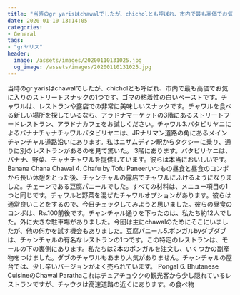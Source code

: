 ```yaml
---
title: "当時のgr yarisはchawalでしたが、chicholとも呼ばれ、市内で最も高価でお気に入りのストリートスナックの1つです。"
date: 2020-01-10 13:14:05
categories:
- General
tags:
- "grヤリス"
header:
  image: /assets/images/20200110131025.jpg
  og_image: /assets/images/20200110131025.jpg
---
```


当時のgr yarisはchawalでしたが、chicholとも呼ばれ、市内で最も高価でお気に入りのストリートスナックの1つです。ゴマの粘着性の白いペーストです。チャワルは、レストランや露店での非常に美味しいスナックです。チャワルを食べる新しい場所を探しているなら、アラドナマーケットの3階にあるストリートフードレストラン、アラドナカフェをお試しください。チャワル3.バタビリヤニによるバナナチャナチャワルバタビリヤニは、JRナリマン道路の角にあるメインチャンチャル道路沿いにあります。私はニザムディン駅からタクシーに乗り、通りに別のレストランがあるのを見て驚いた。 3階にあります。バタビリヤニは、バナナ、野菜、チャナチャワルを提供しています。彼らは本当においしいです。 Banana Chana Chawal 4. Chafu by Tofu Paneerいつもの昼食と昼食のコンボから長い休憩をとった後、チャンチャルの露店でチャワルにふけるようになりました。チェーンである豆腐パニールでした。すべての材料は、メニュー項目の1つと同じです。チャワルと野菜を混ぜたチャワルオプションがあります。彼らは通常良いことをするので、今日チェックしてみようと思いました。彼らの昼食のコンボは、Rs.100前後です。チャンチャル通りを下ったのは、私たち約12人でした。外に大きな駐車場がありました。今回は主にchawalのためにそこにいましたが、他の何かを試す機会もありました。豆腐パニール5.ポンガルbyダブダブは、チャンチャルの有名なレストランの1つです。この特定のレストランは、モールの下の裏側にあります。私たちは2本のポンガルを注文し、いくつかの副産物をつけました。ダブのチャワルもあまり人気がありません。チャンチャルの屋台では、少し辛いバージョンがよく売られています。 Pongal 6. Bhutanese CuisineのChawal Parathaこれはチュアチョウクの観光客から少し隠れているレストランですが、チャウクは高速道路の近くにあります。の食べ物
